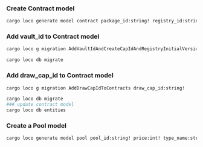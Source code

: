 
### Create Contract model

```sh
cargo loco generate model contract package_id:string! registry_id:string! vault_id:string! create_cap_id:string! registry_initial_version:int! network:string! is_active:bool! version:int!
```

### Add vault_id to Contract model

```sh
cargo loco g migration AddVaultIdAndCreateCapIdAndRegistryInitialVersionToContracts vault_id:string! create_cap_id:string! registry_initial_version:int!

cargo loco db migrate
```

### Add draw_cap_id to Contract model

```sh
cargo loco g migration AddDrawCapIdToContracts draw_cap_id:string!

cargo loco db migrate
### update contract model 
cargo loco db entities
```

### Create a Pool model

```sh
cargo loco generate model pool pool_id:string! price:int! type_name:string! pool_type:string! start_time:tstz! end_time:tstz! drawn_time:tstz lucky_number:string round:int epoch:int is_active:bool! contract:references
```

